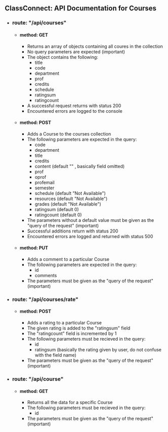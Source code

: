 ## ClassConnect: API Documentation for Courses

- ### route: "/api/courses"

  - #### method: GET

    - Returns an array of objects containing all coures in the collection
    - No query parameters are expected (important)
    - The object contains the following:
      - title
      - code
      - department
      - prof
      - credits
      - schedule
      - ratingsum
      - ratingcount
    - A successful request returns with status 200
    - Encountered errors are logged to the console

  - #### method: POST

    - Adds a Course to the courses collection
    - The following parameters are expected in the query:
      - code
      - department
      - title
      - credits
      - content (default "" , basically field omitted)
      - prof
      - oprof
      - profemail
      - semester
      - schedule (default "Not Available")
      - resources (default "Not Available")
      - grades (default "Not Available")
      - ratingsum (default 0)
      - ratingcount (default 0)
    - The parameters without a default value must be given as the "query of the request" (important)
    - Successful additions return with status 200
    - Encountered errors are logged and returned with status 500

  - #### method: PUT
    - Adds a comment to a particular Course
    - The following parameters are expected in the query:
      - id
      - comments
    - The parameters must be given as the "query of the request" (important)

- ### route: "/api/courses/rate"

  - #### method: POST
    - Adds a rating to a particular Course
    - The given rating is added to the "ratingsum" field
    - The "ratingcount" field is incremented by 1
    - The following parameters must be recieved in the query:
      - id
      - ratingsum (basically the rating given by user, do not confuse with the field name)
    - The parameters must be given as the "query of the request" (important)

- ### route: "/api/course"

  - #### method: GET
    - Returns all the data for a specific Course
    - The following parameters must be recieved in the query:
      - id
    - The parameters must be given as the "query of the request" (important)
